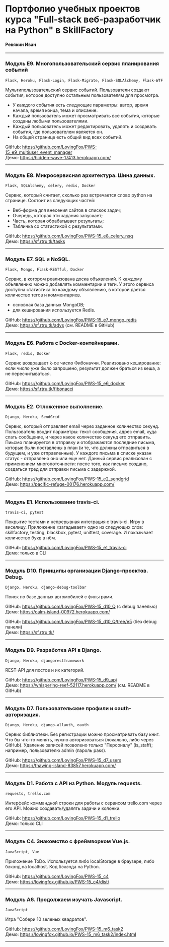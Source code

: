 # Портфолио учебных проектов курса "Full-stack веб-разработчик на Python" в SkillFactory 
#### Ревякин Иван
<hr>

### Модуль E9. Многопользовательский сервис планирования событий
```Flask, Heroku, Flask-Login, Flask-Migrate, Flask-SQLAlchemy, Flask-WTF```

Мультипользовательский сервис событий. Пользователи создают события, которое доступно остальным пользователям для просмотра.
* У каждого события есть следующие параметры: автор, время начала, время конца, тема и описание.
* Каждый пользователь может просматривать все события, которые созданы любыми пользователями.
* Каждый пользователь может редактировать, удалять и создавать события, где пользователем является он.
* На общей странице есть общий вид всех событий.

GitHub: https://github.com/LovingFox/PWS-15_e9_multiuser_event_manager <br/>
Демо: https://hidden-wave-17413.herokuapp.com/
<hr>

### Модуль E8. Микросервисная архитектура. Шина данных.
```Flask, SQLAlchemy, celery, redis, Docker```

Cервис, который считает, сколько раз встречается слово python на странице. Состоит из следующих частей:
- Веб-форма для внесения сайтов в спискок задач;
- Очередь, которая эти задания запускает;
- Часть, которая обрабатывает результаты;
- Табличка со статистикой с результатами.

GitHub: https://github.com/LovingFox/PWS-15_e8_celery_nsq <br/>
Демо: https://sf.rtru.tk/tasks
<hr>

### Модуль E7. SQL и NoSQL.
```Flask, Mongo, Flask-RESTful, Docker```

Cервис, в котором реализована доска объявлений. К каждому объявлению можно добавлять комментарии и теги. У этого сервиса доступна статистика по каждому объявлению, в которой дается количество тегов и комментариев.
* основная база данных MongoDB;
* для кеширования используется Redis.

GitHub: https://github.com/LovingFox/PWS-15_e7_mongo_redis <br/>
Демо: https://sf.rtru.tk/advs (см. README в GitHub)
<hr>


### Модуль E6. Работа с Docker-контейнерами.
```Flask, redis, Docker```

Сервис возвращает k-ое число Фибоначчи. Реализовано кеширование: если число уже было запрошено, результат должен браться из кеша, а не пересчитываться.

GitHub: https://github.com/LovingFox/PWS-15_e6_docker <br/>
Демо: https://sf.rtru.tk/fibonacci
<hr> 

### Модуль E2. Отложенное выполнение.
```Django, Heroku, SendGrid```

Сервис, который отправляет email через заданное количество секунд. Пользователь вводит параметры: текст сообщения, адрес email, куда слать сообщение, и через какое количество секунд его отправить. Пиьсмо планируется в отправку и отображаются последние письма, которые были поставлены в план (и те, что должны отправиться в будущем, и уже отправленные). У каждого письма в списке указан статус - отправлено оно или еще нет. Данный сервис реализован с применением многопоточности: после того, как письмо создано, создаться тред для отправки письма с задержкой.

GitHub: https://github.com/LovingFox/PWS-15_e2_sendgrid <br/>
Демо: https://pacific-refuge-00176.herokuapp.com/
<hr>

### Модуль E1. Использование travis-ci.
```travis-ci, pytest```

Покрытие тестами и непрерывная интеграция с travis-ci. Игру в виселицу. Приложение «загадывает» одно из следующих слов: skillfactory, testing, blackbox, pytest, unittest, coverage. И показывает количество букв в нём.

GitHub: https://github.com/LovingFox/PWS-15_e1_travis-ci <br/>
Демо: только в CLI
<hr>

### Модуль D10. Принципы организации Django-проектов. Debug.
```Django, Heroku, django-debug-toolbar```

Поиск по базе данных автомобилей с фильтрами.

GitHub: https://github.com/LovingFox/PWS-15_d10_Q (с debug панелью)<br/>
Демо: https://calm-island-00972.herokuapp.com/

GitHub: https://github.com/LovingFox/PWS-15_d10_Q/tree/e5 (без debug панели)<br/>
Демо: https://sf.rtru.tk/
<hr>

### Модуль D9. Разработка API в Django.
```Django, Heroku, djangorestframework```

REST-API для постов и их категорий. 

GitHub: https://github.com/LovingFox/PWS-15_d9_api <br/>
Демо: https://whispering-reef-52117.herokuapp.com/ (см. README в GitHub)
<hr>

### Модуль D7. Пользовательские профили и oauth-авторизация.
```Django, Heroku, django-allauth, oauth```

Сервис библиотеки. Без регистрации можно просматривать базу книг. Что бы что-то менять, нужно авторизоваться (локально, либо через GitHub). Удаление записей позволено только "Персоналу" (is_staff); например, пользователю admin (пароль pass).

GitHub: https://github.com/LovingFox/PWS-15_d7_users <br/>
Демо: https://thawing-island-83857.herokuapp.com/
<hr>

### Модуль D1. Работа с API из Python. Модуль requests.
```requests, trello.com```

Интерфейс коммандной строки для работы с сервисом trello.com через его API. Можно создавать/удалять задачи и колонки.

GitHub: https://github.com/LovingFox/PWS-15_d1_trello <br/>
Демо: только CLI
<hr>

### Модуль C4. Знакомство с фреймворком Vue.js.
```JavaScript, Vue```

Приложение ToDo. Используется либо localStorage в браузере, либо бэкэнд на localhost. Код бэкэнда на Python.

GitHub: https://github.com/LovingFox/PWS-15_c4 <br/>
Демо: https://lovingfox.github.io/PWS-15_c4/dist/
<hr>

### Модуль A6. Продолжаем изучать Javascript.
```JavaScript```

Игра "Собери 10 зеленых квадратов".

GitHub: https://github.com/LovingFox/PWS-15_m6_task2 <br/>
Демо: https://lovingfox.github.io/PWS-15_m6_task2/index.html
<hr>
